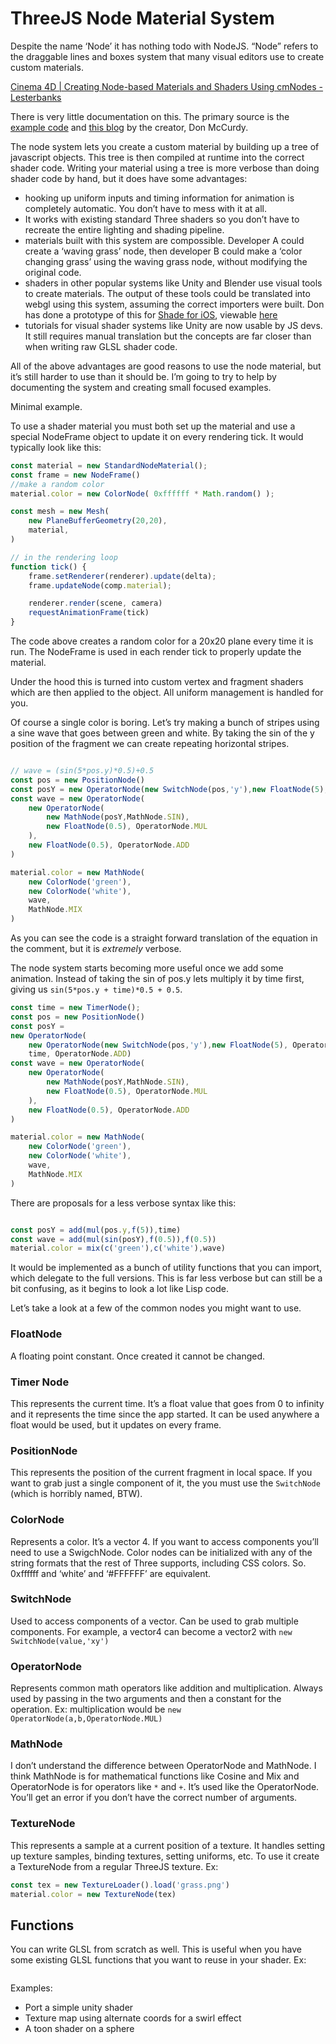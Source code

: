 # ThreeJS Node Material System

Despite the name ‘Node’ it has nothing todo with NodeJS. “Node” refers to the draggable lines and boxes system that many visual editors use to create custom materials.

[Cinema 4D | Creating Node-based Materials and Shaders Using cmNodes - Lesterbanks](https://lesterbanks.com/2013/12/cinema-4d-creating-node-based-materials-and-shaders-using-cmnodes/)


There is very little documentation on this. The primary source is the [example code](https://threejs.org/examples/?q=node) and [this blog](https://www.donmccurdy.com/2019/03/17/three-nodematerial-introduction/) by the creator, Don McCurdy.

The node system lets you create a custom material by building up a tree of javascript objects. This tree is then compiled at runtime into the correct shader code.  Writing your material using a tree is more verbose than doing shader code by hand, but it does have some advantages:

* hooking up uniform inputs and timing information for animation is completely automatic. You don’t have to mess with it at all.
* It works with existing standard Three shaders so you don’t have to recreate the entire lighting and shading pipeline. 
* materials built with this system are compossible. Developer A could create a ‘waving grass’ node, then developer B could make a ‘color changing grass’ using the waving grass node, without modifying the original code.
* shaders in other popular systems like Unity and Blender use visual tools to create materials. The output of these tools could be translated into webgl using this system, assuming the correct importers were built. Don has done a prototype of this for [Shade for iOS](https://shade.to/), viewable [here](https://three-shadenodeloader.donmccurdy.com/)
* tutorials for visual shader systems like Unity are now usable by JS devs. It still requires manual translation but the concepts are far closer than when writing raw GLSL shader code.


All of the above advantages are good reasons to use the node material, but it’s still harder to use than it should be. I’m going to try to help by documenting the system and creating small focused examples.

Minimal example.

To use a shader material you must both set up the material and use a special NodeFrame object to update it on every rendering tick. It would typically look like this:

``` javascript
const material = new StandardNodeMaterial();
const frame = new NodeFrame()
//make a random color
material.color = new ColorNode( 0xffffff * Math.random() );

const mesh = new Mesh(
    new PlaneBufferGeometry(20,20),
    material,
)

// in the rendering loop
function tick() {
	frame.setRenderer(renderer).update(delta);
	frame.updateNode(comp.material);

	renderer.render(scene, camera)
	requestAnimationFrame(tick)
}
```

The code above creates a random color for a 20x20 plane every time it is run. The NodeFrame is used in each render tick to properly update the material.

Under the hood this is turned into custom vertex and fragment shaders which are then applied to the object. All uniform management is handled for you.


Of course a single color is boring. Let’s try making a bunch of stripes using a sine wave that goes between green and white.  By taking the sin of the y position of the fragment we can create repeating horizontal stripes.

```javascript

// wave = (sin(5*pos.y)*0.5)+0.5
const pos = new PositionNode()
const posY = new OperatorNode(new SwitchNode(pos,'y'),new FloatNode(5), OperatorNode.MUL)
const wave = new OperatorNode(
    new OperatorNode(
        new MathNode(posY,MathNode.SIN),
        new FloatNode(0.5), OperatorNode.MUL
    ),
    new FloatNode(0.5), OperatorNode.ADD
)

material.color = new MathNode(
    new ColorNode('green'),
    new ColorNode('white'),
    wave,
    MathNode.MIX
)

```


As you can see the code is a straight forward translation of the equation in the comment, but it is *extremely* verbose.


The node system starts becoming more useful once we add some animation.  Instead of taking the sin of pos.y lets multiply it by time first, giving us `sin(5*pos.y + time)*0.5 + 0.5`.

```javascript
const time = new TimerNode();
const pos = new PositionNode()
const posY =
new OperatorNode(
    new OperatorNode(new SwitchNode(pos,'y'),new FloatNode(5), OperatorNode.MUL),
    time, OperatorNode.ADD)
const wave = new OperatorNode(
    new OperatorNode(
        new MathNode(posY,MathNode.SIN),
        new FloatNode(0.5), OperatorNode.MUL
    ),
    new FloatNode(0.5), OperatorNode.ADD
)

material.color = new MathNode(
    new ColorNode('green'),
    new ColorNode('white'),
    wave,
    MathNode.MIX
)
```


There are proposals  for a less verbose syntax like this:

``` javascript

const posY = add(mul(pos.y,f(5)),time)
const wave = add(mul(sin(posY),f(0.5)),f(0.5))
material.color = mix(c('green'),c('white'),wave)
```

It would be implemented as a bunch of utility functions that you can import, which delegate to the full versions.  This is far less verbose but can still be a bit confusing, as it begins to look a lot like Lisp code. 


Let’s take a look at a few of the common nodes you might want to use.

### FloatNode
A floating point constant. Once created it cannot be changed.
### Timer Node
This represents the current time. It’s a float value that goes from 0 to infinity and it represents the time since the app started. It can be used anywhere a float would be used, but it updates on every frame.
### PositionNode
This represents the position of the current fragment in local space. If you want to grab just a single component of it, the you must use the `SwitchNode` (which is horribly named, BTW).
### ColorNode
Represents a color. It’s a vector 4. If you want to access components you’ll need to use a SwigchNode. Color nodes can be initialized with any of the string formats that the rest of Three supports, including CSS colors. So. 0xffffff and ‘white’ and ‘#FFFFFF’ are equivalent.
### SwitchNode
Used to access components of a vector. Can be used to grab multiple components. For example, a vector4 can become a vector2 with `new SwitchNode(value,'xy')`
### OperatorNode
Represents common math operators like addition and multiplication. Always used by passing in the two arguments and then a constant for the operation. Ex: multiplication would be `new OperatorNode(a,b,OperatorNode.MUL)`
### MathNode
I don’t understand the difference between OperatorNode and MathNode. I think MathNode is for mathematical functions like Cosine and Mix and OperatorNode is for operators like `*` and `+`.  It’s used like the OperatorNode. You’ll get an error if you don’t have the correct number of arguments.
### TextureNode
This represents a sample at a current position of a texture. It handles setting up texture samples, binding textures, setting uniforms, etc.  To use it create a TextureNode from a regular ThreeJS texture. Ex:
```javascript
const tex = new TextureLoader().load('grass.png')
material.color = new TextureNode(tex)
```
## Functions
You can write GLSL from scratch as well. This is useful when you have some existing GLSL functions that you want to reuse in your shader.  Ex:
```javascript
```



Examples:

* Port a simple unity shader
* Texture map using alternate coords for a swirl effect
* A toon shader on a sphere

